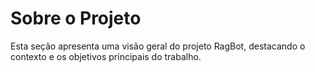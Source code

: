 # Sobre o Projeto

Esta seção apresenta uma visão geral do projeto RagBot, destacando o contexto e os objetivos principais do trabalho.
